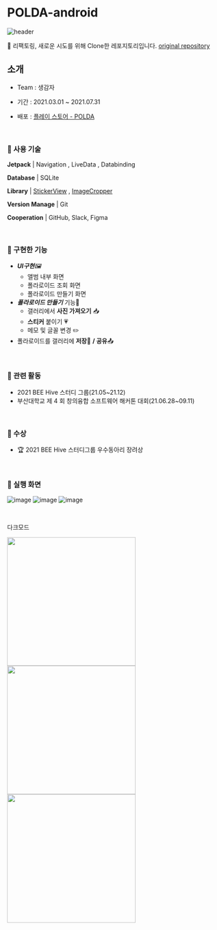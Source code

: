# POLDA-android
![header](https://capsule-render.vercel.app/api?type=rounded&color=FFCACA&height=200&section=header&text=Polda&fontSize=90&fontColor=3C3C3C&desc=|%20나만의%20폴라로이드%20다이어리&descSize=27&descAlign=65&descAlignY=55&fontAlign=28)

📌 리팩토링, 새로운 시도를 위해 Clone한 레포지토리입니다. [original repository](https://github.com/gogumaC/apptive_2021_Polda)

## 소개

- Team : 생감자
- 기간 : 2021.03.01 ~ 2021.07.31
- 배포 : [플레이 스토어 - POLDA](https://play.google.com/store/apps/details?id=com.apptive.android.myapplication)

  <br>


### 🌼 사용 기술

**Jetpack** | Navigation , LiveData , Databinding

**Database** | SQLite

**Library** | [StickerView](https://gogumac.tistory.com/2) , [ImageCropper](https://github.com/ArthurHub/Android-Image-Cropper)

**Version Manage** | Git

**Cooperation** | GitHub, Slack, Figma

<br>

### 🌼 구현한 기능

- ***UI구현**🖼️*
    - 앨범 내부 화면
    - 폴라로이드 조회 화면
    - 폴라로이드 만들기 화면
- ***폴라로이드 만들기*** 기능📸
    - 갤러리에서 **사진 가져오기** 📥
    - **스티커** 붙이기 💗
    - 메모 및 글꼴 변경 ✏️
- 폴라로이드를 갤러리에 **저장**💾 **/ 공유**📤

<br>

### 🌼 관련 활동

- 2021 BEE Hive 스터디 그룹(21.05~21.12)
- 부산대학교 제 4 회 창의융합 소프트웨어 해커톤 대회(21.06.28~09.11)

<br>

### 🌼 수상

- 🏆 2021 BEE Hive 스터디그룹 우수동아리 장려상
<br>

### 🌼 실행 화면
![image](https://github.com/gogumaC/POLDA-android/assets/59639035/4d4603b3-940d-4d4a-91d5-ecd8e2f3d231)
![image](https://github.com/gogumaC/POLDA-android/assets/59639035/0b939c5c-8c4d-432c-9bfd-dac11844cbe7)
![image](https://github.com/gogumaC/POLDA-android/assets/59639035/287b2889-d15c-49c4-ab4e-0d178cd62a51)

<br>

다크모드

<img src="https://github.com/gogumaC/POLDA-android/assets/59639035/1074e69e-43f2-4cfa-98cb-53f56d78e8a1" width=300px>
<img src="https://github.com/gogumaC/POLDA-android/assets/59639035/27249996-e1f4-4675-9f1b-9d63ee1f6b52" width=300px>
<img src="https://github.com/gogumaC/POLDA-android/assets/59639035/b6155a59-e831-48c3-a9c9-8cf45f02246f" width=300px>


